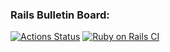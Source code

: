 ### Rails Bulletin Board:
[![Actions Status](https://github.com/khamitskiy-vlad/rails-project-65/actions/workflows/hexlet-check.yml/badge.svg)](https://github.com/khamitskiy-vlad/rails-project-65/actions) [![Ruby on Rails CI](https://github.com/khamitskiy-vlad/rails-project-65/actions/workflows/rubyonrails.yml/badge.svg)](https://github.com/khamitskiy-vlad/rails-project-65/actions/workflows/rubyonrails.yml)
